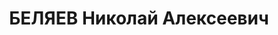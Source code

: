 ---
title: БЕЛЯЕВ Николай Алексеевич
description: 'Род. в 1899, Пермская обл., Ворошиловский р-н, с. Зырянка, русский.
  Проживал: Пермская обл., г. Березники.

  Арестован 17.12.1936. Обв.: терр., диверсионная деятельность, к.-р. агитация, к.-р.
  деятельность. Приговор: 04.05.1937 – 10 лет лишения свободы, конфискация имущества'
---